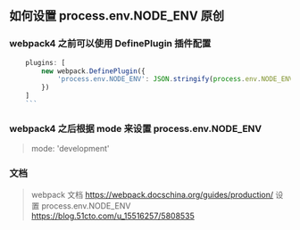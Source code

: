## 如何设置 process.env.NODE_ENV 原创

### webpack4 之前可以使用 DefinePlugin 插件配置

````js
    plugins: [
        new webpack.DefinePlugin({
            'process.env.NODE_ENV': JSON.stringify(process.env.NODE_ENV)
        })
    ]
    ```
````

### webpack4 之后根据 mode 来设置 process.env.NODE_ENV

> mode: 'development'

### 文档

> webpack 文档 https://webpack.docschina.org/guides/production/
> 设置 process.env.NODE_ENV https://blog.51cto.com/u_15516257/5808535
